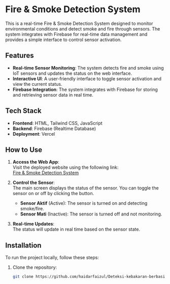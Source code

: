 # Fire & Smoke Detection System

This is a real-time Fire & Smoke Detection System designed to monitor environmental conditions and detect smoke and fire through sensors. The system integrates with Firebase for real-time data management and provides a simple interface to control sensor activation.

## Features

- **Real-time Sensor Monitoring**: The system detects fire and smoke using IoT sensors and updates the status on the web interface.
- **Interactive UI**: A user-friendly interface to toggle sensor activation and view the current status.
- **Firebase Integration**: The system integrates with Firebase for storing and retrieving sensor data in real time.

## Tech Stack

- **Frontend**: HTML, Tailwind CSS, JavaScript
- **Backend**: Firebase (Realtime Database)
- **Deployment**: Vercel

## How to Use

1. **Access the Web App**:  
   Visit the deployed website using the following link:  
   [Fire & Smoke Detection System](https://deteksi-kebakaran-berbasis-gas-dan-api.vercel.app/)

2. **Control the Sensor**:  
   The main screen displays the status of the sensor. You can toggle the sensor on or off by clicking the button.  
   - **Sensor Aktif** (Active): The sensor is turned on and detecting smoke/fire.
   - **Sensor Mati** (Inactive): The sensor is turned off and not monitoring.

3. **Real-time Updates**:  
   The status will update in real time based on the sensor state.

## Installation

To run the project locally, follow these steps:

1. Clone the repository:

   ```bash
   git clone https://github.com/haidarfaizul/Deteksi-kebakaran-berbasis-gas-dan-api.git
